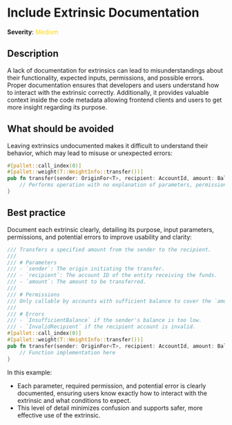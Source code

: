 # Include Extrinsic Documentation

**Severity**: <span style="color:gold;">Medium</span>

## Description

A lack of documentation for extrinsics can lead to misunderstandings about their functionality, expected inputs, permissions, and possible errors. Proper documentation ensures that developers and users understand how to interact with the extrinsic correctly. Additionally, it provides valuable context inside the code metadata allowing frontend clients and users to get more insight regarding its purpose.

## What should be avoided

Leaving extrinsics undocumented makes it difficult to understand their behavior, which may lead to misuse or unexpected
errors:

```rust
#[pallet::call_index(0)]
#[pallet::weight(T::WeightInfo::transfer())]
pub fn transfer(sender: OriginFor<T>, recipient: AccountId, amount: BalanceOf<T>) {
    // Performs operation with no explanation of parameters, permissions, or errors
}
```

## Best practice

Document each extrinsic clearly, detailing its purpose, input parameters, permissions, and potential errors to improve
usability and clarity:

```rust
/// Transfers a specified amount from the sender to the recipient.
///
/// # Parameters
/// - `sender`: The origin initiating the transfer.
/// - `recipient`: The account ID of the entity receiving the funds.
/// - `amount`: The amount to be transferred.
///
/// # Permissions
/// Only callable by accounts with sufficient balance to cover the `amount`.
///
/// # Errors
/// - `InsufficientBalance` if the sender's balance is too low.
/// - `InvalidRecipient` if the recipient account is invalid.
#[pallet::call_index(0)]
#[pallet::weight(T::WeightInfo::transfer())]
pub fn transfer(sender: OriginFor<T>, recipient: AccountId, amount: BalanceOf<T>) -> DispatchResult {
    // Function implementation here
}
```

In this example:

- Each parameter, required permission, and potential error is clearly documented, ensuring users know exactly how to interact with the extrinsic and what conditions to expect.
- This level of detail minimizes confusion and supports safer, more effective use of the extrinsic.
